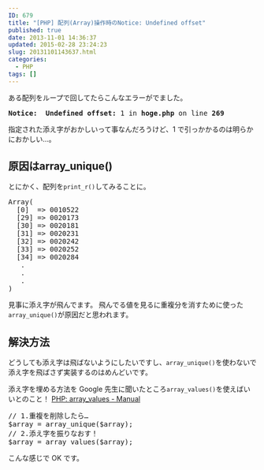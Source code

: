 ```yaml
---
ID: 679
title: "[PHP] 配列(Array)操作時のNotice: Undefined offset"
published: true
date: 2013-11-01 14:36:37
updated: 2015-02-28 23:24:23
slug: 20131101143637.html
categories:
  - PHP
tags: []
---
```


ある配列をループで回してたらこんなエラーがでました。

<pre><strong>Notice:  Undefined offset:</strong> 1 in <b>hoge.php</b> on line <b>269</b></pre>

指定された添え字がおかしいって事なんだろうけど、1 で引っかかるのは明らかにおかしい…。

<!--more-->
<h2>原因はarray_unique()</h2>
とにかく、配列を<code>print_r()</code>してみることに。
<pre class="prettyprint linenums lang-php">Array(
  [0]  => 0010522
  [29] => 0020173
  [30] => 0020181
  [31] => 0020231
  [32] => 0020242
  [33] => 0020252
  [34] => 0020284
   .
   .
   .
)</pre>
見事に添え字が飛んでます。
飛んでる値を見るに重複分を消すために使った<code>array_unique()</code>が原因だと思われます。

<h2>解決方法</h2>
どうしても添え字は飛ばないようにしたいですし、<code>array_unique()</code>を使わないで添え字を飛ばさず実装するのはめんどいです。

添え字を埋める方法を Google 先生に聞いたところ<code>array_values()</code>を使えばいいとのこと！
<a href="http://goo.gl/1dbrrA" target="_blank">PHP: array_values - Manual</a>

<pre class="prettyprint linenums lang-php">// 1.重複を削除したら…
$array = array_unique($array);
// 2.添え字を振りなおす！
$array = array_values($array);</pre>

こんな感じで OK です。
